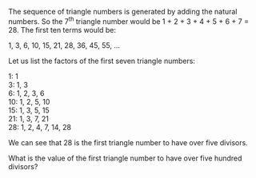 The sequence of triangle numbers is generated by adding the natural numbers. So the 7<sup>th</sup> triangle number would be 1 + 2 + 3 + 4 + 5 + 6 + 7 = 28. The first ten terms would be:

1, 3, 6, 10, 15, 21, 28, 36, 45, 55, ...

Let us list the factors of the first seven triangle numbers:

 1: 1<br />
 3: 1, 3<br />
 6: 1, 2, 3, 6<br />
 10: 1, 2, 5, 10<br />
 15: 1, 3, 5, 15<br />
 21: 1, 3, 7, 21<br />
 28: 1, 2, 4, 7, 14, 28<br />

We can see that 28 is the first triangle number to have over five divisors.

What is the value of the first triangle number to have over five hundred divisors?

